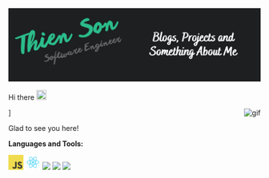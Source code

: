 <img width="" src="Image/Profile.png">
<p>Hi there  <img src="https://raw.githubusercontent.com/MartinHeinz/MartinHeinz/master/wave.gif" width="20px" height="20px" /> </p>]
<img align="right" src="https://media.giphy.com/media/kPVTbiTORIopy/giphy.gif" align="center" alt="gif">

Glad to see you here!


**Languages and Tools:**   

<code><img height="30" src="https://raw.githubusercontent.com/github/explore/80688e429a7d4ef2fca1e82350fe8e3517d3494d/topics/javascript/javascript.png"></code> <code><img height="30" src="https://raw.githubusercontent.com/github/explore/80688e429a7d4ef2fca1e82350fe8e3517d3494d/topics/react/react.png"></code> <code><img height="30" src="https://user-images.githubusercontent.com/25181517/183911544-95ad6ba7-09bf-4040-ac44-0adafedb9616.png"></code> </code> <code><img height="30" src="https://user-images.githubusercontent.com/25181517/121405754-b4f48f80-c95d-11eb-8893-fc325bde617f.png"></code> <code><img height="30" src="https://user-images.githubusercontent.com/25181517/121405384-444d7300-c95d-11eb-959f-913020d3bf90.png"></code> 

